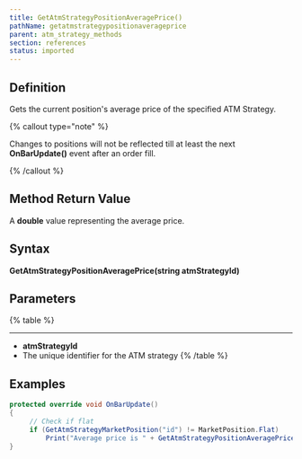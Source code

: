```yaml
---
title: GetAtmStrategyPositionAveragePrice()
pathName: getatmstrategypositionaverageprice
parent: atm_strategy_methods
section: references
status: imported
---
```


## Definition

Gets the current position's average price of the specified ATM Strategy.

{% callout type="note" %}

Changes to positions will not be reflected till at least the next **OnBarUpdate()** event after an order fill.

{% /callout %}

## Method Return Value

A **double** value representing the average price.

## Syntax

**GetAtmStrategyPositionAveragePrice(string atmStrategyId)**

## Parameters

{% table %}

---

* **atmStrategyId**
* The unique identifier for the ATM strategy
{% /table %}

## Examples

```csharp
protected override void OnBarUpdate()
{
     // Check if flat
     if (GetAtmStrategyMarketPosition("id") != MarketPosition.Flat)
         Print("Average price is " + GetAtmStrategyPositionAveragePrice("id").ToString());
}
```
